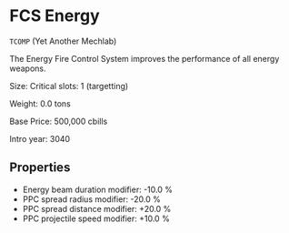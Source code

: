 # FCS Energy

`TCOMP` (Yet Another Mechlab)

The Energy Fire Control System improves the performance of all energy weapons.

Size: Critical slots: 1 (targetting)

Weight: 0.0 tons

Base Price: 500,000 cbills

Intro year: 3040

## Properties
* Energy beam duration modifier: -10.0 %
* PPC spread radius modifier: -20.0 %
* PPC spread distance modifier: +20.0 %
* PPC projectile speed modifier: +10.0 %
